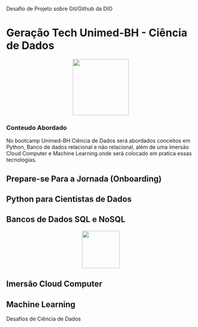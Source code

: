Desafio de Projeto sobre Git/Github da DIO

# Geração Tech Unimed-BH - Ciência de Dados

<div align="center">
<img src="https://github.com/jciterceros/Geracao-Tech-Unimed-BH-Ciencia-de-Dados/blob/main/imagens/Ciencias%20de%20Dados%20-%20UNIMED%20-%20BH.png" width="150" height="150">
</div>

### Conteudo Abordado

No bootcamp Unimed-BH Ciência de Dados será abordados conceitos em Python, Banco de dados relacional e não relacional, além de uma imersão Cloud Computer e Machine Learning.onde será colocado em pratica essas tecnologias.

## Prepare-se Para a Jornada (Onboarding)

## Python para Cientistas de Dados

## Bancos de Dados SQL e NoSQL

<div align="center">
<img src="https://github.com/jciterceros/Geracao-Tech-Unimed-BH-Ciencia-de-Dados/blob/main/imagens/bootcamp%20image.webp" width="100" height="100">
</div>

## Imersão Cloud Computer

## Machine Learning

Desafios de Ciência de Dados
